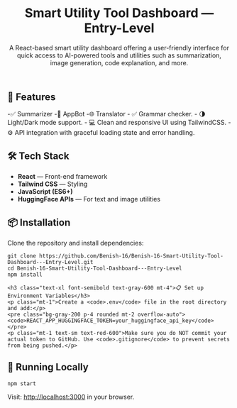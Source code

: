 <!DOCTYPE html>
<html lang="en">
<head>
  <meta charset="UTF-8" />
  <meta name="viewport" content="width=device-width, initial-scale=1.0" />
  <title>Smart Utility Tool Dashboard — Entry-Level</title>
  <link href="https://cdn.jsdelivr.net/npm/tailwindcss@2.2.19/dist/tailwind.min.css" rel="stylesheet">
</head>
<body class="bg-gray-100 text-gray-800 font-sans p-6">

  <header class="mb-8">
    <h1 class="text-3xl font-bold text-blue-600">Smart Utility Tool Dashboard — Entry-Level</h1>
    <p class="mt-2 text-lg">A React-based smart utility dashboard offering a user-friendly interface for quick access to AI-powered tools and utilities such as summarization, image generation, code explanation, and more.</p>
  </header>

  <section class="mb-8">
    <h2 class="text-2xl font-semibold text-gray-700">🚀 Features</h2>
-✅ Summarizer 
-🤖 AppBot 
 -🌐 Translator 
- ✅ Grammar checker.
- 🌗 Light/Dark mode support.
- 💻 Clean and responsive UI using TailwindCSS.
- ⚙️ API integration with graceful loading state and error handling.
  </section>

  <section class="mb-8">
    <h2 class="text-2xl font-semibold text-gray-700">🛠️ Tech Stack</h2>
    <ul class="list-disc ml-6 mt-2 space-y-1">
      <li><strong>React</strong> — Front-end framework</li>
      <li><strong>Tailwind CSS</strong> — Styling</li>
      <li><strong>JavaScript (ES6+)</strong></li>
      <li><strong>HuggingFace APIs</strong> — For text and image utilities</li>
    </ul>
  </section>

  <section class="mb-8">
    <h2 class="text-2xl font-semibold text-gray-700">📦 Installation</h2>
    <p class="mt-2">Clone the repository and install dependencies:</p>
    <pre class="bg-gray-200 p-4 rounded mt-2 overflow-auto"><code>git clone https://github.com/Benish-16/Benish-16-Smart-Utility-Tool-Dashboard---Entry-Level.git
cd Benish-16-Smart-Utility-Tool-Dashboard---Entry-Level
npm install</code></pre>

    <h3 class="text-xl font-semibold text-gray-600 mt-4">📋 Set up Environment Variables</h3>
    <p class="mt-1">Create a <code>.env</code> file in the root directory and add:</p>
    <pre class="bg-gray-200 p-4 rounded mt-2 overflow-auto"><code>REACT_APP_HUGGINGFACE_TOKEN=your_huggingface_api_key</code></pre>
    <p class="mt-1 text-sm text-red-600">Make sure you do NOT commit your actual token to GitHub. Use <code>.gitignore</code> to prevent secrets from being pushed.</p>
  </section>

  <section class="mb-8">
    <h2 class="text-2xl font-semibold text-gray-700">🧪 Running Locally</h2>
    <pre class="bg-gray-200 p-4 rounded mt-2 overflow-auto"><code>npm start</code></pre>
    <p class="mt-2">Visit: <a href="http://localhost:3000" class="text-blue-600 underline">http://localhost:3000</a> in your browser.</p>
  </section>

</body>
</html>
